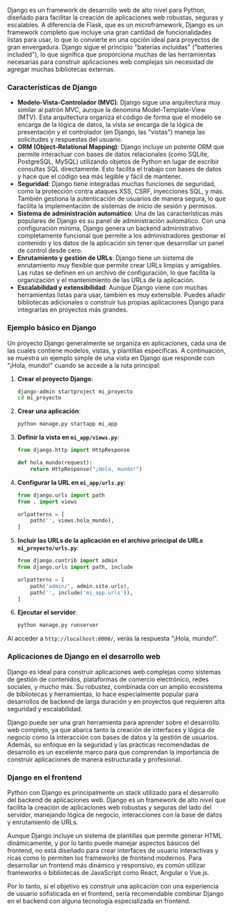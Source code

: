 Django es un framework de desarrollo web de alto nivel para Python, diseñado para facilitar la creación de aplicaciones web robustas, seguras y escalables. A diferencia de Flask, que es un microframework, Django es un framework completo que incluye una gran cantidad de funcionalidades listas para usar, lo que lo convierte en una opción ideal para proyectos de gran envergadura. Django sigue el principio "baterías incluidas" ("batteries included"), lo que significa que proporciona muchas de las herramientas necesarias para construir aplicaciones web complejas sin necesidad de agregar muchas bibliotecas externas.

### Características de Django
- **Modelo-Vista-Controlador (MVC)**: Django sigue una arquitectura muy similar al patrón MVC, aunque la denomina Model-Template-View (MTV). Esta arquitectura organiza el código de forma que el modelo se encarga de la lógica de datos, la vista se encarga de la lógica de presentación y el controlador (en Django, las "vistas") maneja las solicitudes y respuestas del usuario.
- **ORM (Object-Relational Mapping)**: Django incluye un potente ORM que permite interactuar con bases de datos relacionales (como SQLite, PostgreSQL, MySQL) utilizando objetos de Python en lugar de escribir consultas SQL directamente. Esto facilita el trabajo con bases de datos y hace que el código sea más legible y fácil de mantener.
- **Seguridad**: Django tiene integradas muchas funciones de seguridad, como la protección contra ataques XSS, CSRF, inyecciones SQL, y más. También gestiona la autenticación de usuarios de manera segura, lo que facilita la implementación de sistemas de inicio de sesión y permisos.
- **Sistema de administración automático**: Una de las características más populares de Django es su panel de administración automático. Con una configuración mínima, Django genera un backend administrativo completamente funcional que permite a los administradores gestionar el contenido y los datos de la aplicación sin tener que desarrollar un panel de control desde cero.
- **Enrutamiento y gestión de URLs**: Django tiene un sistema de enrutamiento muy flexible que permite crear URLs limpias y amigables. Las rutas se definen en un archivo de configuración, lo que facilita la organización y el mantenimiento de las URLs de la aplicación.
- **Escalabilidad y extensibilidad**: Aunque Django viene con muchas herramientas listas para usar, también es muy extensible. Puedes añadir bibliotecas adicionales o construir tus propias aplicaciones Django para integrarlas en proyectos más grandes.

### Ejemplo básico en Django
Un proyecto Django generalmente se organiza en aplicaciones, cada una de las cuales contiene modelos, vistas, y plantillas específicas. A continuación, se muestra un ejemplo simple de una vista en Django que responde con "¡Hola, mundo!" cuando se accede a la ruta principal:

1. **Crear el proyecto Django**:
   ```bash
   django-admin startproject mi_proyecto
   cd mi_proyecto
   ```

2. **Crear una aplicación**:
   ```bash
   python manage.py startapp mi_app
   ```

3. **Definir la vista en `mi_app/views.py`**:
   ```python
   from django.http import HttpResponse

   def hola_mundo(request):
       return HttpResponse("¡Hola, mundo!")
   ```

4. **Configurar la URL en `mi_app/urls.py`**:
   ```python
   from django.urls import path
   from . import views

   urlpatterns = [
       path('', views.hola_mundo),
   ]
   ```

5. **Incluir las URLs de la aplicación en el archivo principal de URLs `mi_proyecto/urls.py`**:
   ```python
   from django.contrib import admin
   from django.urls import path, include

   urlpatterns = [
       path('admin/', admin.site.urls),
       path('', include('mi_app.urls')),
   ]
   ```

6. **Ejecutar el servidor**:
   ```bash
   python manage.py runserver
   ```

Al acceder a `http://localhost:8000/`, verás la respuesta "¡Hola, mundo!".

### Aplicaciones de Django en el desarrollo web
Django es ideal para construir aplicaciones web complejas como sistemas de gestión de contenidos, plataformas de comercio electrónico, redes sociales, y mucho más. Su robustez, combinada con un amplio ecosistema de bibliotecas y herramientas, lo hace especialmente popular para desarrollos de backend de larga duración y en proyectos que requieren alta seguridad y escalabilidad.

Django puede ser una gran herramienta para aprender sobre el desarrollo web completo, ya que abarca tanto la creación de interfaces y lógica de negocio como la interacción con bases de datos y la gestión de usuarios. Además, su enfoque en la seguridad y las prácticas recomendadas de desarrollo es un excelente marco para que comprendan la importancia de construir aplicaciones de manera estructurada y profesional.

### Django en el frontend
Python con Django es principalmente un stack utilizado para el desarrollo del backend de aplicaciones web. Django es un framework de alto nivel que facilita la creación de aplicaciones web robustas y seguras del lado del servidor, manejando lógica de negocio, interacciones con la base de datos y enrutamiento de URLs.

Aunque Django incluye un sistema de plantillas que permite generar HTML dinámicamente, y por lo tanto puede manejar aspectos básicos del frontend, no está diseñado para crear interfaces de usuario interactivas y ricas como lo permiten los frameworks de frontend modernos. Para desarrollar un frontend más dinámico y responsivo, es común utilizar frameworks o bibliotecas de JavaScript como React, Angular o Vue.js.

Por lo tanto, si el objetivo es construir una aplicación con una experiencia de usuario sofisticada en el frontend, sería recomendable combinar Django en el backend con alguna tecnología especializada en frontend.